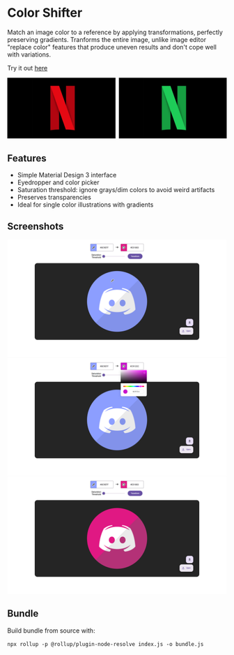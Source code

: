 # Color Shifter

Match an image color to a reference by applying transformations, perfectly preserving gradients. Tranforms the entire image, unlike image editor "replace color" features that produce uneven results and don't cope well with variations.

Try it out [here](https://yurikasper.github.io/color-shifter/)

![Example showing Netflix logo in red and green](screenshots/netflix.png?raw=true "Example")

## Features

- Simple Material Design 3 interface
- Eyedropper and color picker
- Saturation threshold: ignore grays/dim colors to avoid weird artifacts
- Preserves transparencies
- Ideal for single color illustrations with gradients

## Screenshots

![User interface with eyedropper active and image (discord logo) intact](screenshots/UI_before.png?raw=true "User Interface")
![User interface with color picker open](screenshots/UI_picker.png?raw=true "Color Picker")
![User interface with image colors changed from purple to magenta](screenshots/UI_after.png?raw=true "Modified image")

## Bundle

Build bundle from source with:
```
npx rollup -p @rollup/plugin-node-resolve index.js -o bundle.js
```
